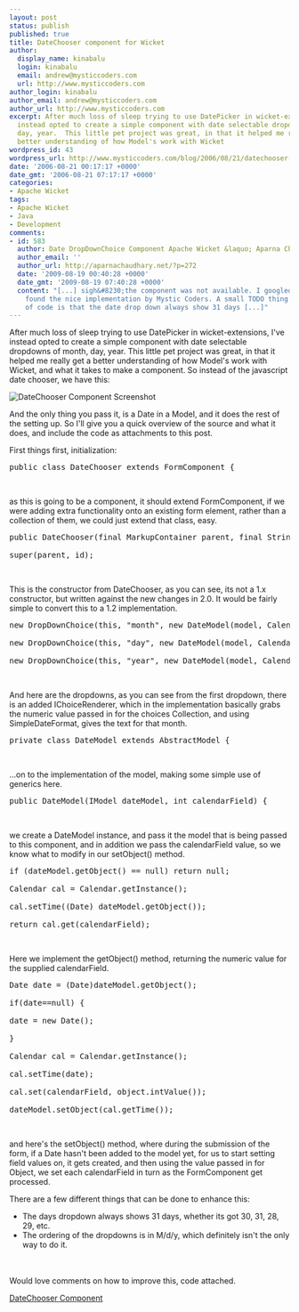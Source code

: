 ```yaml
---
layout: post
status: publish
published: true
title: DateChooser component for Wicket
author:
  display_name: kinabalu
  login: kinabalu
  email: andrew@mysticcoders.com
  url: http://www.mysticcoders.com
author_login: kinabalu
author_email: andrew@mysticcoders.com
author_url: http://www.mysticcoders.com
excerpt: After much loss of sleep trying to use DatePicker in wicket-extensions, I've
  instead opted to create a simple component with date selectable dropdowns of month,
  day, year.  This little pet project was great, in that it helped me really get a
  better understanding of how Model's work with Wicket
wordpress_id: 43
wordpress_url: http://www.mysticcoders.com/blog/2006/08/21/datechooser-component-for-wicket/
date: '2006-08-21 00:17:17 +0000'
date_gmt: '2006-08-21 07:17:17 +0000'
categories:
- Apache Wicket
tags:
- Apache Wicket
- Java
- Development
comments:
- id: 583
  author: Date DropDownChoice Component Apache Wicket &laquo; Aparna Chaudhary Blog
  author_email: ''
  author_url: http://aparnachaudhary.net/?p=272
  date: '2009-08-19 00:40:28 +0000'
  date_gmt: '2009-08-19 07:40:28 +0000'
  content: "[...] sigh&#8230;the component was not available. I googled a bit and
    found the nice implementation by Mystic Coders. A small TODO thing in this piece
    of code is that the date drop down always show 31 days [...]"
---
```

After much loss of sleep trying to use DatePicker in wicket-extensions, I've instead opted to create a simple component with date selectable dropdowns of month, day, year.  This little pet project was great, in that it helped me really get a better understanding of how Model's work with Wicket<a id="more"></a><a id="more-43"></a>, and what it takes to make a component.  So instead of the javascript date chooser, we have this:

<img id="image42" src="http://www.mysticcoders.com/wp-content/uploads/2006/08/picture-1.png" alt="DateChooser Component Screenshot" />

And the only thing you pass it, is a Date in a Model, and it does the rest of the setting up.  So I'll give you a quick overview of the source and what it does, and include the code as attachments to this post.

First things first, initialization:

<pre>public class DateChooser extends FormComponent {</pre><br />
as this is going to be a component, it should extend FormComponent, if we were adding extra functionality onto an existing form element, rather than a collection of them, we could just extend that class, easy.

<pre>public DateChooser(final MarkupContainer parent, final String id, IModel model) {<br />
super(parent, id);</pre><br />
This is the constructor from DateChooser, as you can see, its not a 1.x constructor, but written against the new changes in 2.0.  It would be fairly simple to convert this to a 1.2 implementation.

<pre>new DropDownChoice(this, "month", new DateModel(model, Calendar.MONTH), getMonths(), new IChoiceRenderer() { ... }<br />
new DropDownChoice(this, "day", new DateModel(model, Calendar.DAY_OF_MONTH), getDays());<br />
new DropDownChoice(this, "year", new DateModel(model, Calendar.YEAR), getYears());</pre><br />
And here are the dropdowns, as you can see from the first dropdown, there is an added IChoiceRenderer, which in the implementation basically grabs the numeric value passed in for the choices Collection, and using SimpleDateFormat, gives the text for that month.

<pre>private class DateModel extends AbstractModel {</pre><br />
...on to the implementation of the model, making some simple use of generics here.

<pre>public DateModel(IModel dateModel, int calendarField) {</pre><br />
we create a DateModel instance, and pass it the model that is being passed to this component, and in addition we pass the calendarField value, so we know what to modify in our setObject() method.

<pre>if (dateModel.getObject() == null) return null;<br />
Calendar cal = Calendar.getInstance();<br />
cal.setTime((Date) dateModel.getObject());<br />
return cal.get(calendarField);</pre><br />
Here we implement the getObject() method, returning the numeric value for the supplied calendarField.

<pre>Date date = (Date)dateModel.getObject();<br />
if(date==null) {<br />
date = new Date();<br />
}<br />
Calendar cal = Calendar.getInstance();<br />
cal.setTime(date);<br />
cal.set(calendarField, object.intValue());<br />
dateModel.setObject(cal.getTime());</pre><br />
and here's the setObject() method, where during the submission of the form, if a Date hasn't been added to the model yet, for us to start setting field values on, it gets created, and then using the value passed in for Object, we set each calendarField in turn as the FormComponent get processed.

There are a few different things that can be done to enhance this:

<ul>
<li>The days dropdown always shows 31 days, whether its got 30, 31, 28, 29, etc.</li>
<li>The ordering of the dropdowns is in M/d/y, which definitely isn't the only way to do it.</li><br />
</ul><br />
Would love comments on how to improve this, code attached.

<a id="p44" title="DateChooser Component" href="http://www.mysticcoders.com/wp-content/uploads/2006/08/datechoosercomponent.zip">DateChooser Component</a>

